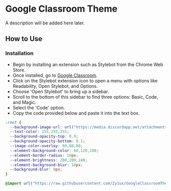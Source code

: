 # Google Classroom Theme
A description will be added here later.

## How to Use
### Installation
- Begin by installing an extension such as Stylebot from the Chrome Web Store.
- Once installed, go to [Google Classroom](https://classroom.google.com/).
- Click on the Stylebot extension icon to open a menu with options like Readability, Open Stylebot, and Options.
- Choose 'Open Stylebot' to bring up a sidebar.
- Scroll to the bottom of this sidebar to find three options: Basic, Code, and Magic.
- Select the 'Code' option.
- Copy the code provided below and paste it into the text box.
```css
:root {
  --background-image-url: url("https://media.discordapp.net/attachments/1207879896097882112/1221849828741349386/file.jpg?ex=66141354&is=66019e54&hm=13e5698ae8060fbf51b01e2f326861801cef8a52ebc8ed4951e228967a9336e2&=");
  --text-color: 255,255,255;
  --background-opacity-top: 0.9;
  --background-opacity-bottom: 0.1;
  --image-color-overlay: 80,80,80;
  --element-background-color: 60,120,180;
  --element-border-radius: 10px;
  --element-brightness: 200,200,240;
  --element-background-blur: 10px;
  --background-blur: 0px;
}

@import url("https://raw.githubusercontent.com/Zy1ux/GoogleClassroomTheme/main/main.theme.css");
```
